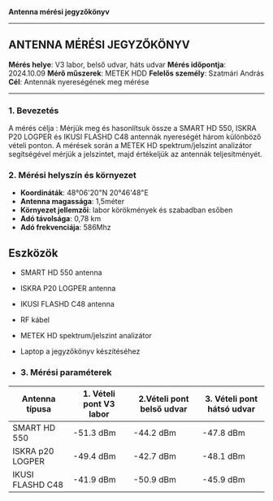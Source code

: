 **Antenna mérési jegyzőkönyv**

---

## ANTENNA MÉRÉSI JEGYZŐKÖNYV

**Mérés helye**: V3 labor, belső udvar, háts udvar
**Mérés időpontja**: 2024.10.09
**Mérő műszerek**:  METEK HDD
**Felelős személy**: Szatmári András
**Cél**: Antennák nyereségének meg mérése

---

### 1. **Bevezetés**
A mérés célja :
Mérjük meg és hasonlítsuk össze a SMART HD 550, ISKRA P20 LOGPER és IKUSI FLASHD C48 antennák nyereségét három különböző vételi ponton. A mérések során a METEK HD spektrum/jelszint analizátor segítségével mérjük a jelszintet, majd értékeljük az antennák teljesítményét.



### 2. **Mérési helyszín és környezet**

- **Koordináták**: 48°06'20"N 20°46'48"E
- **Antenna magassága**: 1,5méter
- **Környezet jellemzői**:  labor körökmények és szabadban esőben
- **Adó távolsága**: 0,78 km
- **Adó frekvenciája**: 586Mhz


## Eszközök
- SMART HD 550 antenna
- ISKRA P20 LOGPER antenna
- IKUSI FLASHD C48 antenna
- RF kábel
- METEK HD spektrum/jelszint analizátor
- Laptop a jegyzőkönyv készítéséhez



- ### 3. **Mérési paraméterek**


| Antenna típusa |1. Vételi pont V3 labor |2.Vételi pont belső udvar | 3. Vételi pont hátsó udvar |
|-------------------|--------------------|-------------------|--------------------------|
| SMART HD 550      | -51.3 dBm        | -44.2 dBm         | -47.8 dBm             |
| ISKRA p20 LOGPER  | -49.4 dBm        | -42.7 dBm         | -48.1 dBm             |
| IKUSI FLASHD C48  | -41.9 dBm        | -50.9 dBm         | -45.9 dBm             |
